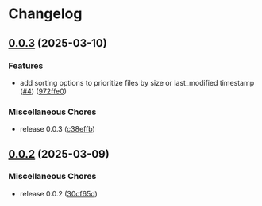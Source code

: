 # Changelog

## [0.0.3](https://github.com/lmammino/s3-migrate/compare/s3-migrate-v0.0.2...s3-migrate-v0.0.3) (2025-03-10)


### Features

* add sorting options to prioritize files by size or last_modified timestamp ([#4](https://github.com/lmammino/s3-migrate/issues/4)) ([972ffe0](https://github.com/lmammino/s3-migrate/commit/972ffe0ef35516cef76354773ea0cf1893f6abaa))


### Miscellaneous Chores

* release 0.0.3 ([c38effb](https://github.com/lmammino/s3-migrate/commit/c38effb3ab4b88413f9e165d5065be0dd904ea4a))

## [0.0.2](https://github.com/lmammino/s3-migrate/compare/s3-migrate-v0.0.1...s3-migrate-v0.0.2) (2025-03-09)


### Miscellaneous Chores

* release 0.0.2 ([30cf65d](https://github.com/lmammino/s3-migrate/commit/30cf65d036586344a98142652d7bb735ec823fdf))
